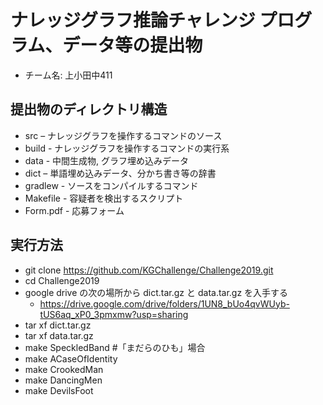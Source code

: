# ナレッジグラフ推論チャレンジ プログラム、データ等の提出物
 - チーム名: 上小田中411
## 提出物のディレクトリ構造
  - src – ナレッジグラフを操作するコマンドのソース
  - build     - ナレッジグラフを操作するコマンドの実行系
  - data - 中間生成物, グラフ埋め込みデータ
  - dict – 単語埋め込みデータ、分かち書き等の辞書
  - gradlew - ソースをコンパイルするコマンド
  - Makefile - 容疑者を検出するスクリプト
  - Form.pdf - 応募フォーム
## 実行方法
  - git clone https://github.com/KGChallenge/Challenge2019.git
  - cd Challenge2019
  - google drive の次の場所から dict.tar.gz と data.tar.gz を入手する
    - https://drive.google.com/drive/folders/1UN8_bUo4qvWUyb-tUS6aq_xP0_3pmxmw?usp=sharing
  - tar xf dict.tar.gz
  - tar xf data.tar.gz
  - make SpeckledBand #「まだらのひも」場合
  - make ACaseOfIdentity
  - make CrookedMan
  - make DancingMen
  - make DevilsFoot
